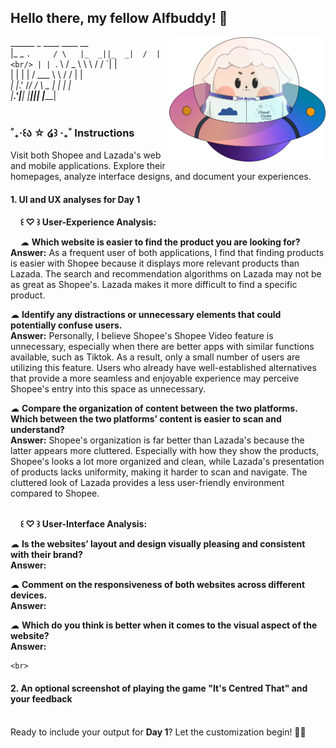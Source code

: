                                 
## Hello there, my fellow Alfbuddy! 💖

<img align="right" width="250px" src="../../assets/alf/alf-ufo.png">

 ______        _     ____  ____    __    <br/>
|_   _ `.     / \   |_  _||_  _|  /  |   <br/>
  | | `. \   / _ \    \ \  / /    `| |   <br/>
  | |  | |  / ___ \    \ \/ /      | |   <br/>
 _| |_.' /_/ /   \ \_  _|  |_     _| |_  <br/>
|______.'|____| |____||______|   |_____| <br/>
                                         <br/>
         
### ˚₊‧꒰ა ☆ ໒꒱ ‧₊˚ Instructions 

Visit both Shopee and Lazada's web and mobile applications. Explore their homepages, analyze interface designs, and document your experiences.<br/>

#### 1. UI and UX analyses for Day 1

&nbsp;&nbsp;&nbsp;&nbsp;**꒰ ♡ ꒱ User-Experience Analysis:**<br/>

&nbsp;&nbsp;&nbsp;&nbsp;☁︎   **Which website is easier to find the product you are looking for?**<br/>
    **Answer:** As a frequent user of both applications, I find that finding products is easier with Shopee because it displays more relevant products than Lazada. The search and recommendation algorithms on Lazada may not be as great as Shopee's. Lazada makes it more difficult to find a specific product.

☁︎   **Identify any distractions or unnecessary elements that could potentially confuse users.**<br/>
    **Answer:** Personally, I believe Shopee's Shopee Video feature is unnecessary, especially when there are better apps with similar functions available, such as Tiktok. As a result, only a small number of users are utilizing this feature. Users who already have well-established alternatives that provide a more seamless and enjoyable experience may perceive Shopee's entry into this space as unnecessary.

☁︎   **Compare the organization of content between the two platforms. Which between the two platforms’   content is easier to scan and understand?**<br/>
    **Answer:** Shopee's organization is far better than Lazada's because the latter appears more cluttered. Especially with how they show the products, Shopee's looks a lot more organized and clean, while Lazada's presentation of products lacks uniformity, making it harder to scan and navigate. The cluttered look of Lazada provides a less user-friendly environment compared to Shopee.

<br/> &nbsp;&nbsp;&nbsp;&nbsp;**꒰ ♡ ꒱ User-Interface Analysis:**

☁︎   **Is the websites’ layout and design visually pleasing and consistent with their brand?**<br/>
    **Answer:**
    
☁︎   **Comment on the responsiveness of both websites across different devices.**<br/>
    **Answer:**
    
☁︎   **Which do you think is better when it comes to the visual aspect of the website?**<br/>
    **Answer:**
    
    <br>

#### 2. An **optional** screenshot of playing the game **"It's Centred That"** and your feedback

<br>Ready to include your output for **Day 1**? Let the customization begin! 🚀✨


